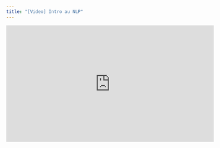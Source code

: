 ```yaml
---
title: "[Video] Intro au NLP"
---
```

<div class="flex w-full justify-center">
<iframe width="560" height="315" src="https://www.youtube.com/embed/q1uyVvQhWs0" frameborder="0" allow="accelerometer; autoplay; clipboard-write; encrypted-media; gyroscope; picture-in-picture" allowfullscreen></iframe>
<div>
